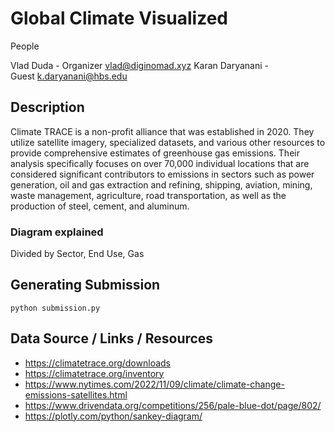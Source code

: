 # Global Climate Visualized 

People 

Vlad Duda - Organizer vlad@diginomad.xyz
Karan Daryanani - Guest k.daryanani@hbs.edu


## Description

Climate TRACE is a non-profit alliance that was established in 2020. They utilize satellite imagery, specialized datasets, and various other resources to provide comprehensive estimates of greenhouse gas emissions. Their analysis specifically focuses on over 70,000 individual locations that are considered significant contributors to emissions in sectors such as power generation, oil and gas extraction and refining, shipping, aviation, mining, waste management, agriculture, road transportation, as well as the production of steel, cement, and aluminum.

### Diagram explained

Divided by Sector, End Use, Gas


## Generating Submission 

```
python submission.py
```

## Data Source / Links / Resources

- https://climatetrace.org/downloads 
- https://climatetrace.org/inventory 
- https://www.nytimes.com/2022/11/09/climate/climate-change-emissions-satellites.html 
- https://www.drivendata.org/competitions/256/pale-blue-dot/page/802/ 
- https://plotly.com/python/sankey-diagram/
